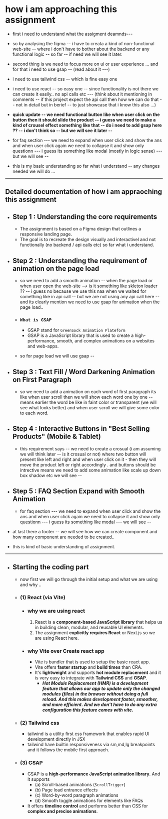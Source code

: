 # how i am approaching this assignment

* first i need to understand what the assigment deamnds---

* so by analysing the figma -- i have to creata a kind of non-functional web-site -- where i don't have to bother about the backend or any functional logic -- so far -- if need we will see it later.
* second thing is we need to focus more on ui or user experience ... and for that i need to use gsap -- (read about it ---)
* i need to use tailwind css -- which is fine easy one
* i need to use react -- so easy one -- since functionality is not there we can create it easily.. no api calls etc --- (think about it mentioning in comments -- if this project expect the api call then how we can do that -- not in detail but in berief -- to just showcase that i know this also ...)

* **quick update -- we need functional button like when user click on the button then it should slide the product -- i guess we need to make a kind of crousel effect something like that -- do i need to add gsap here ?? -- i don't think so -- but we will see it later --**

* for faq section --- we need to expand when user click and show the ans and when user click again we need to collapse it and show only questionn --- i guess its something like modal (mostly in logic sense) --- but we will see --

* this is my basic understanding so far what i understand -- any changes needed we will do ...

---

## Detailed documentation of how i am appraoching this assignment

* ## Step 1 :  Understanding the core requirements

  * The assignment is based on a Figma design that outlines a responsive landing page.
  * The goal is to recreate the design visually and interactivel and not functionally (no backend / api calls etc) so far what i understand.

* ## Step 2 : Understanding the requirement of animation on the page load

  * so we need to add a smooth animation -- when the page load or when user open the web-site --> is it something like skleton loader ?? -- i guess no because we use this naa when we waited for something like in api call -- but we are not using any api call here -- and its clearly mention we need to use gsap for animation when the page load..

  * ### `What is GSAP`

    * GSAP stand for `GreenSock Animation Plateform`
    * GSAP is a JavaScript library that is used to create a high-performance, smooth, and complex animations on a websites and web-apps.

  * so for page load we will use gsap --

* ## Step 3 : Text Fill / Word Darkening Animation on First Paragraph

  * so we need to add a animation on each word of first paragraph its like when user scroll then we will show each word one by one -- means earlier the word be like in faint color or transparent (we will see what looks better) and when user scroll we will give some color to each word.

* ## Step 4 : Interactive Buttons in "Best Selling Products" (Mobile & Tablet)

  * this requirement says -- we need to create a crosual (i am assuming we will think later -- is it crosual or not) where two button will present like left and right and when user click on it - then they will move the product left or right accordingly . and buttons should be intrective means we need to add some animation like scale up down box shadow etc we will see --

* ## Step 5 : FAQ Section Expand with Smooth Animation

  * for faq section --- we need to expand when user click and show the ans and when user click again we need to collapse it and show only questionn --- i guess its something like modal --- we will see --

* at last there a footer -- we will see how we can create component and how many component are needed to be created..

* this is kind of basic understanding of assignment.

---

* ## Starting the coding part

  * now first we will go through the initial setup and what we are using and why ..

  * ### (1) React (via Vite)

    * ### why we are using react

      1. React is a **component-based JavaScript library** that helps us in building clean, modular, and reusable UI elements.
      2. The assignment **explicitly requires React** or Next.js so we are using React here.

    * ### why Vite over Create react app

      * Vite is bundler that is used to setup the basic react app.
      * Vite offers **faster startup** and **build times** than CRA.
      * It's **lightweight** and supports **hot module replacement** and it is very easy to integrate with **Tailwind CSS** and **GSAP**.
        * ***Hot Module Replacement (HMR) is a development feature that allows our app to update only the changed modules (files) in the browser without doing a full reload. And this makes development faster, smoother, and more efficient. And we don't have to do any extra configuration this feature comes with vite.***

  * ### (2) Tailwind css

    * tailwind is a utility first css framework that enables rapid UI development directly in JSX
    * tailwind have builtin responsiveness via sm,md,lg breakpoints and it follows the mobile first approach.

  * ### (3) GSAP

    * GSAP is a **high-performance JavaScript animation library**. And it supports
      * (a) Scroll-based animations (`ScrollTrigger`)
      * (b) Page load entrance effects
      * (c) Word-by-word paragraph animations
      * (d) Smooth toggle animations for elements like FAQs
    * It offers **timeline control** and performs better than CSS for **complex and precise animations**.
